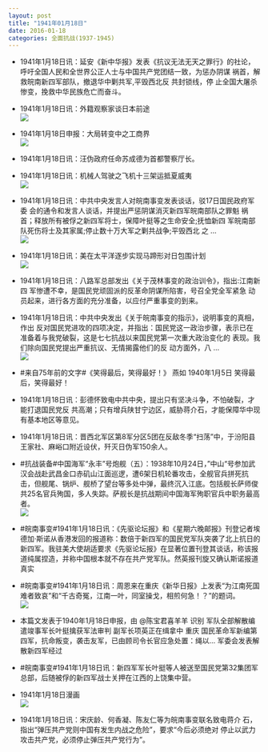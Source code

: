 ```yaml
---
layout: post
title: "1941年01月18日"
date: 2016-01-18
categories: 全面抗战(1937-1945)
---
```


<meta name="referrer" content="no-referrer" />

- 1941年1月18日讯：延安《新中华报》发表《抗议无法无天之罪行》的社论， 呼吁全国人民和全世界公正人士与中国共产党团结一致，为惩办阴谋 祸首，解救皖南新四军部队，撤退华中剿共军,平毁西北反 共封锁线，停 止全国大屠杀惨变，挽救中华民族危亡而奋斗。 

- 1941年1月18日讯：外籍观察家谈日本前途 <br/><img src="https://ww3.sinaimg.cn/large/aca367d8jw1f042j7por1j20pa0djtil.jpg" />

- 1941年1月18日申报：大局转变中之工商界 <br/><img src="https://ww4.sinaimg.cn/large/aca367d8jw1f040tb8sy1j20pv0yfqo1.jpg" />

- 1941年1月18日讯：汪伪政府任命苏成德为首都警察厅长。 

- 1941年1月18日讯：机械人驾驶之飞机十三架运抵夏威夷 <br/><img src="https://ww3.sinaimg.cn/large/aca367d8jw1f03z2eh1g8j207a0kp76f.jpg" />

- 1941年1月18日讯：中共中央发言人对皖南事变发表谈话，驳17日国民政府军委 会的通令和发言人谈话，并提出严惩阴谋消灭新四军皖南部队之罪魁 祸首；释放所有被俘之新四军将士，保障叶挺等之生命安全;抚恤新四 军皖南部队死伤将士及其家属;停止数十万大军之剿共战争;平毁西北 之 ... <br/><img src="https://ww1.sinaimg.cn/large/aca367d8jw1f03y70ofqkj20c80ayta8.jpg" />

- 1941年1月18日讯：美在太平洋逐步实现马蹄形对日包围计划 <br/><img src="https://ww1.sinaimg.cn/large/aca367d8jw1f03xch9hf3j20au0kvade.jpg" />

- 1941年1月18日讯：八路军总部发出《关于茂林事变的政治训令》，指出:江南新四 军惨遭不幸，是国民党顽固派的反革命阴谋所陷害，号召全党全军紧急 动员起来，进行各方面的充分准备，以应付严重事变的到来。 

- 1941年1月18日讯：中共中央发出《关于皖南事变的指示》，说明事变的真相，作出 反对国民党进攻的四项决定，并指出：国民党这一政治步骤，表示已在 准备着与我党破裂，这是七七抗战以来国民党第一次重大政治变化的 表现。我们除向国民党提出严重抗议、无情揭露他们的反 动方面外，八  ... <br/><img src="https://ww3.sinaimg.cn/large/aca367d8jw1f03r8zugaej20c809zaba.jpg" />

- #来自75年前的文字#《笑得最后，笑得最好！》 燕如 1940年1月5日 笑得最后，笑得最好！ 

- 1941年1月18日讯：彭德怀致电中共中央，提出只有坚决斗争，不怕破裂，才能打退国民党反 共高潮；只有增兵陕甘宁边区，威胁蒋介石，才能保障华中现有基本地区等意见。 

- 1941年1月18日讯：晋西北军区第8军分区5团在反敌冬季“扫荡”中，于汾阳县王家社、麻峪口附近设伏，歼灭日伪军150余人。 

- #抗战装备#中国海军“永丰”号炮舰（五）：1938年10月24日，”中山“号参加武汉会战赴武昌金口赤矶山江面巡逻，遭6架日机轮番攻击，全舰官兵拼死抗击，但舰尾、锅炉、舰桥了望台等多处中弹，最终沉入江底。包括舰长萨师俊共25名官兵殉国，多人失踪。萨舰长是抗战期间中国海军殉职官兵中职务最高者。 <br/><img src="https://ww4.sinaimg.cn/large/aca367d8jw1f03f4iczp3j204g0egwfj.jpg" />

- #皖南事变#1941年1月18日讯：《先驱论坛报》和《星期六晚邮报》刊登记者埃德加·斯诺从香港发回的报道称：数倍于新四军的国民党军队突袭了北上抗日的新四军。我驻美大使胡适要求《先驱论坛报》在显著位置刊登其谈话，称该报道纯属捏造，并称中国根本就不存在共产党军队。然英报刊旋又确认斯诺报道真实 

- #皖南事变#1941年1月18日讯：周恩来在重庆《新华日报》上发表“为江南死国难者致哀”和“千古奇冤，江南一叶，同室操戈，相煎何急！？”的题词。 <br/><img src="https://ww1.sinaimg.cn/large/aca367d8jw1f03ddw7q3yj20j10x7gxt.jpg" />

- 本篇文发表于1940年1月18日申报，由 @陈宝君喜羊羊 识别 军队全部解散编遣竣事军长叶挺擒获军法审判 副军长项英正在缉拿中 重庆 国民革命军新编第四军，抗命叛变，袭击友军，已由顾司令长官应急处置：绳以... 军委会发表解散新四军经过 

- #皖南事变#1941年1月18日讯：新四军军长叶挺等人被送至国民党第32集团军总部，后随被俘的新四军战士关押在江西的上饶集中营。 

- 1941年1月18日漫画 <br/><img src="https://ww4.sinaimg.cn/large/aca367d8jw1f03asrnramj20f20h576a.jpg" />

- 1941年1月18日讯：宋庆龄、何香凝、陈友仁等为皖南事变联名致电蒋介 石，指出“弹压共产党则中国有发生内战之危险”，要求“今后必须绝对 停止以武力攻击共产党，必须停止弹压共产党行为”。 

